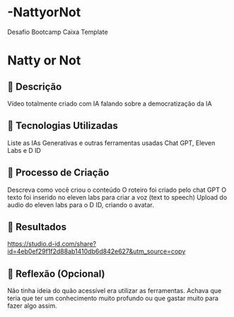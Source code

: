 # -NattyorNot
Desafio Bootcamp Caixa
Template
# Natty or Not
## 📒 Descrição
Vídeo totalmente criado com IA falando sobre a democratização da IA
## 🤖 Tecnologias Utilizadas
Liste as IAs Generativas e outras ferramentas usadas
Chat GPT, Eleven Labs e D ID

## 🧐 Processo de Criação
Descreva como você criou o conteúdo
O roteiro foi criado pelo chat GPT 
O texto foi inserido no eleven labs para criar a voz (text to speech) 
Upload do audio do eleven labs para o D ID, criando o avatar. 

## 🚀 Resultados

https://studio.d-id.com/share?id=4eb0ef29f1f2d88ab1410db6d842e627&utm_source=copy


## 💭 Reflexão (Opcional)
Não tinha ideia do quão acessível era utilizar as ferramentas. Achava que teria que ter um conhecimento muito profundo ou que gastar muito para fazer algo assim.
